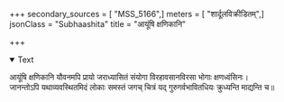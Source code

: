 +++
secondary_sources = [ "MSS_5166",]
meters = [ "शार्दूलविक्रीडितम्",]
jsonClass = "Subhaashita"
title = "आयूंषि क्षणिकानि"

+++

<details open><summary>Text</summary>

आयूंषि क्षणिकानि यौवनमपि प्रायो जराध्यासितं संयोगा विरहावसानविरसा भोगाः क्षणध्वंसिनः।  
जानन्तोऽपि यथाव्यवस्थितमिदं लोकाः समस्तं जगच् चित्रं यद् गुरुगर्वभावितधियः क्रुध्यन्ति माद्यन्ति च॥
</details>
